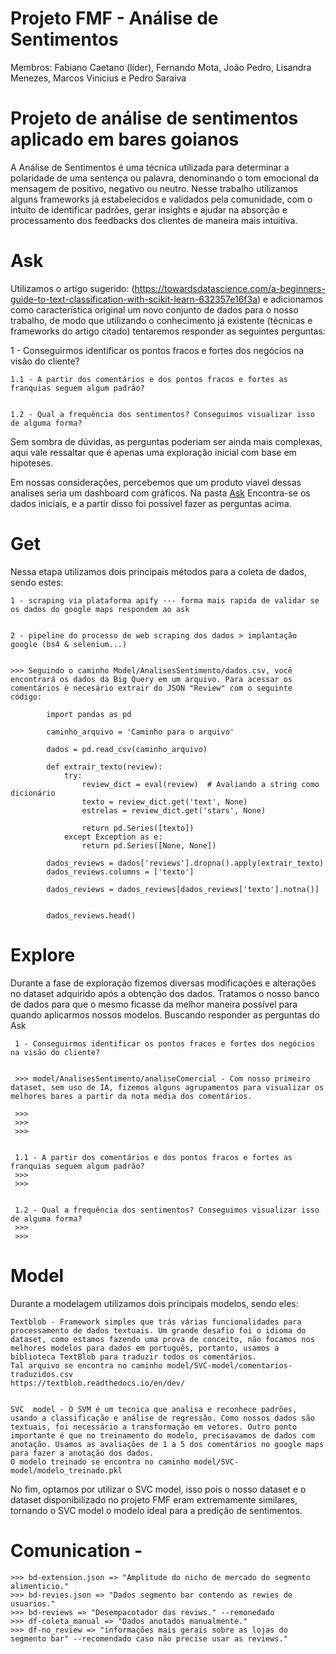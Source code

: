 # Projeto FMF - Análise de Sentimentos


Membros: Fabiano Caetano (líder), Fernando Mota, João Pedro, Lisandra Menezes, Marcos Vinicius e Pedro Saraiva


# Projeto de análise de sentimentos aplicado em bares goianos



A Análise de Sentimentos é uma técnica utilizada para determinar a polaridade de uma sentença ou palavra, denominando o tom emocional da mensagem de positivo, negativo ou neutro. Nesse trabalho utilizamos alguns frameworks já estabelecidos e validados pela comunidade, com o intuito de identificar padrões, gerar insights e ajudar na absorção e processamento dos feedbacks dos clientes de maneira mais intuitiva.                                                                                                                        


# Ask


Utilizamos o artigo sugerido: (https://towardsdatascience.com/a-beginners-guide-to-text-classification-with-scikit-learn-632357e16f3a) e adicionamos como característica original um novo conjunto de dados para o nosso trabalho, de modo que utilizando o conhecimento já existente (técnicas e frameworks do artigo citado) tentaremos responder as seguintes perguntas:


1 - Conseguirmos identificar os pontos fracos e fortes dos negócios na visão do cliente?


    1.1 - A partir dos comentários e dos pontos fracos e fortes as franquias seguem algum padrão?

    
    1.2 - Qual a frequência dos sentimentos? Conseguimos visualizar isso de alguma forma?


Sem sombra de dúvidas, as perguntas poderiam ser ainda mais complexas, aqui vale ressaltar que é apenas uma exploração inicial com base em hipoteses. 

Em nossas considerações, percebemos que um produto viavel dessas analises seria um dashboard com gráficos.
    Na pasta [Ask](https://github.com/Marcos-VM-1708/PAD_JOB/tree/bf9ba97f1d542e9093c5b86ac770e5af9f3f8b1f/Ask) Encontra-se os dados iniciais, e a partir disso foi possível fazer as perguntas acima.



# Get

Nessa etapa utilizamos dois principais métodos para a coleta de dados, sendo estes:

    1 - scraping via plataforma apify --- forma mais rapida de validar se os dados do google maps respondem ao ask 

   
    2 - pipeline do processo de web scraping dos dados > implantação google (bs4 & selenium...)


    >>> Seguindo o caminho Model/AnalisesSentimento/dados.csv, você encontrará os dados da Big Query em um arquivo. Para acessar os comentários é necesário extrair do JSON "Review" com o seguinte código: 

            import pandas as pd
          
            caminho_arquivo = 'Caminho para o arquivo'
            
            dados = pd.read_csv(caminho_arquivo)
            
            def extrair_texto(review):
                try:
                    review_dict = eval(review)  # Avaliando a string como dicionário
                    texto = review_dict.get('text', None)
                    estrelas = review_dict.get('stars', None)
                    
                    return pd.Series([texto])
                except Exception as e:
                    return pd.Series([None, None])
            
            dados_reviews = dados['reviews'].dropna().apply(extrair_texto)
            dados_reviews.columns = ['texto']
            
            dados_reviews = dados_reviews[dados_reviews['texto'].notna()]
            
            
            dados_reviews.head()


# Explore

Durante a fase de exploração fizemos diversas modificações e alterações no dataset adquirido após a obtenção dos dados. Tratamos o nosso banco de dados para que o mesmo ficasse da melhor maneira possível para quando aplicarmos nossos modelos. Buscando responder as perguntas do Ask
    
     1 - Conseguirmos identificar os pontos fracos e fortes dos negócios na visão do cliente?

     
     >>> model/AnalisesSentimento/analiseComercial - Com nosso primeiro dataset, sem uso de IA, fizemos alguns agrupamentos para visualizar os melhores bares a partir da nota média dos comentários.
     
     >>>
     >>>
     >>>

     
     1.1 - A partir dos comentários e dos pontos fracos e fortes as franquias seguem algum padrão?
     >>>
     >>>

     
     1.2 - Qual a frequência dos sentimentos? Conseguimos visualizar isso de alguma forma?
     >>>
     >>>
     
# Model

Durante a modelagem utilizamos dois principais modelos, sendo eles:


    Textblob - Framework simples que trás várias funcionalidades para processamento de dados textuais. Um grande desafio foi o idioma do dataset, como estamos fazendo uma prova de conceito, não focamos nos melhores modelos para dados em português, portanto, usamos a biblioteca TextBlob para traduzir todos os comentários.
    Tal arquivo se encontra no caminho model/SVC-model/comentarios-traduzidos.csv
    https://textblob.readthedocs.io/en/dev/


    SVC  model - O SVM é um tecnica que analisa e reconhece padrões, usando a classificação e análise de regressão. Como nossos dados são textuais, foi necessário a transformação em vetores. Outro ponto importante é que no treinamento do modelo, precisavamos de dados com anotação. Usamos as avaliações de 1 a 5 dos comentários no google maps para fazer a anotação dos dados.
    O modelo treinado se encontra no caminho model/SVC-model/modelo_treinado.pkl

No fim, optamos por utilizar o SVC model, isso pois o nosso dataset e o dataset disponibilizado no projeto FMF eram extremamente similares, tornando o SVC model o modelo ideal para a predição de sentimentos.
    

# Comunication -

    >>> bd-extension.json => "Amplitude do nicho de mercado do segmento alimenticio."
    >>> bd-revies.json => "Dados segmento bar contendo as rewies de usuarios."
    >>> bd-reviews => "Desempacotador das reviws." --remonedado
    >>> df-coleta_manual => "Dados anotados manualmente."
    >>> df-no_review => "informações mais gerais sobre as lojas do segmento bar" --recomendado caso não precise usar as reviews."


